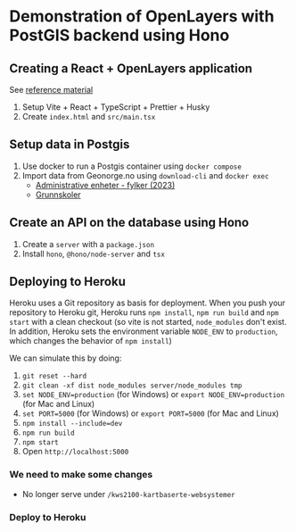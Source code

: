 # Demonstration of OpenLayers with PostGIS backend using Hono

## Creating a React + OpenLayers application

See [reference material](https://github.com/kristiania-kws2100-2025/kws2100-kartbaserte-websystemer?tab=readme-ov-file#creating-a-react-application)

1. Setup Vite + React + TypeScript + Prettier + Husky
2. Create `index.html` and `src/main.tsx`

## Setup data in Postgis

1. Use docker to run a Postgis container using `docker compose`
2. Import data from Geonorge.no using `download-cli` and `docker exec`
   - [Administrative enheter - fylker (2023)](https://kartkatalog.geonorge.no/metadata/administrative-enheter-fylker-historiske-data-2023/7284fe8e-fed6-4172-ae56-a7f7c9fd4759)
   - [Grunnskoler](https://kartkatalog.geonorge.no/metadata/grunnskoler/db4b872f-264d-434c-9574-57232f1e90d2)

## Create an API on the database using Hono

1. Create a `server` with a `package.json`
2. Install `hono`, `@hono/node-server` and `tsx`

## Deploying to Heroku

Heroku uses a Git repository as basis for deployment.
When you push your repository to Heroku git, Heroku runs
`npm install`, `npm run build` and `npm start` with a clean checkout
(so vite is not started, `node_modules` don't exist. In addition,
Heroku sets the environment variable `NODE_ENV` to `production`, which
changes the behavior of `npm install`)

We can simulate this by doing:

1. `git reset --hard`
2. `git clean -xf dist node_modules server/node_modules tmp`
3. `set NODE_ENV=production` (for Windows) or `export NODE_ENV=production` (for Mac and Linux)
4. `set PORT=5000` (for Windows) or `export PORT=5000` (for Mac and Linux)
5. `npm install --include=dev`
6. `npm run build`
7. `npm start`
8. Open `http://localhost:5000`

### We need to make some changes

- No longer serve under `/kws2100-kartbaserte-websystemer`

### Deploy to Heroku

